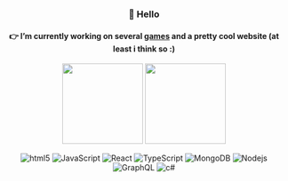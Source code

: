 
<h3 align="center">👋 Hello</h3>
<h4 align="center">👉 I’m currently working on several <a href="https://treixatek.itch.io/jaws-of-hunt">games</a> and a pretty cool website (at least i think so :)</h4>

<p align="center">
  <img src="https://github-readme-stats.vercel.app/api?username=Treixatek&&hide=issues,stars&count_private=true&show_icons=true&bg_color=161b24&hide_border=true&title_color=bbc3d0&text_color=838d9d&icon_color=ffcf5f" height="145"/>
  <img src="https://github-readme-stats.vercel.app/api/top-langs/?username=Treixatek&layout=compact&langs_count=4&hide=hlsl,shaderlab,glsl,c,python&bg_color=161b24&hide_border=true&title_color=bbc3d0&text_color=838d9d" height="145"/>
</p>

<p align="center">
  
  <img alt="html5" src="https://img.shields.io/badge/-HTML5-161b24?style=for-the-badge&logo=html5&logoColor=E34F26" />
  <img alt="JavaScript" src="https://img.shields.io/badge/-Javascript-161b24?style=for-the-badge&logo=javascript&logoColor=ffcc00" />
  <img alt="React" src="https://img.shields.io/badge/-React-161b24?style=for-the-badge&logo=react&logoColor=54c2de" />
  <img alt="TypeScript" src="https://img.shields.io/badge/-Typescript-161b24?style=for-the-badge&logo=typescript&logoColor=009dff" />
  <img alt="MongoDB" src="https://img.shields.io/badge/-MongoDB-161b24?style=for-the-badge&logo=mongodb&logoColor=11bf5d" />
  <img alt="Nodejs" src="https://img.shields.io/badge/-Nodejs-161b24?style=for-the-badge&logo=Node.js&logoColor=09914f" />
  <img alt="GraphQL" src="https://img.shields.io/badge/-GraphQL-161b24?style=for-the-badge&logo=graphql&logoColor=E10098" />
  <img alt="c#" src="https://img.shields.io/badge/-C%23-161b24?style=for-the-badge" />
</p>
